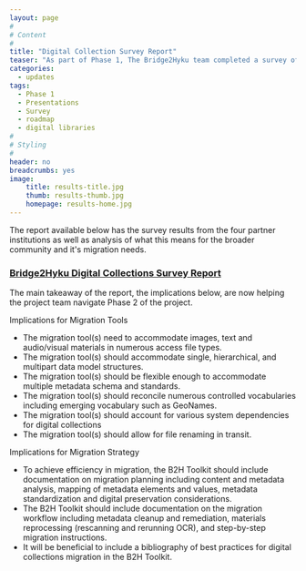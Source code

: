```yaml
---
layout: page
#
# Content
#
title: "Digital Collection Survey Report"
teaser: "As part of Phase 1, The Bridge2Hyku team completed a survey of all partner institutions."
categories:
  - updates
tags:
  - Phase 1
  - Presentations
  - Survey
  - roadmap
  - digital libraries
#
# Styling
#
header: no
breadcrumbs: yes
image:
    title: results-title.jpg
    thumb: results-thumb.jpg
    homepage: results-home.jpg
---
```


The report available below has the survey results from the four partner institutions as well as analysis of what this means for the broader community and it's migration needs. 

### [Bridge2Hyku Digital Collections Survey Report](https://uh-ir.tdl.org/uh-ir/handle/10657/3307)

The main takeaway of the report, the implications below, are now helping the project team navigate Phase 2 of the project.  

Implications for Migration Tools
* The migration tool(s) need to accommodate images, text and audio/visual materials in numerous access file types.
* The migration tool(s) should accommodate single, hierarchical, and multipart data model structures.
* The migration tool(s) should be flexible enough to accommodate multiple metadata schema and standards.
* The migration tool(s) should reconcile numerous controlled vocabularies including emerging vocabulary such as GeoNames.
* The migration tool(s) should account for various system dependencies for digital collections
* The migration tool(s) should allow for file renaming in transit.


Implications for Migration Strategy
* To achieve efficiency in migration, the B2H Toolkit should include documentation on migration planning including content and metadata analysis, mapping of metadata elements and values, metadata standardization and digital preservation considerations.
* The B2H Toolkit should include documentation on the migration workflow including metadata cleanup and remediation, materials reprocessing (rescanning and rerunning OCR), and step-by-step migration instructions.
* It will be beneficial to include a bibliography of best practices for digital collections migration in the B2H Toolkit.


